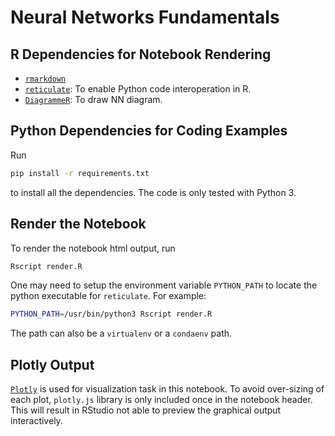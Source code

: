 # Neural Networks Fundamentals

## R Dependencies for Notebook Rendering

+ [`rmarkdown`](https://rmarkdown.rstudio.com/)
+ [`reticulate`](https://github.com/rstudio/reticulate): To enable Python code interoperation in R.
+ [`DiagrammeR`](https://github.com/rich-iannone/DiagrammeR): To draw NN diagram.

## Python Dependencies for Coding Examples

Run

```sh
pip install -r requirements.txt
```

to install all the dependencies.
The code is only tested with Python 3.

## Render the Notebook

To render the notebook html output, run

```sh
Rscript render.R
```

One may need to setup the environment variable `PYTHON_PATH` to locate the python executable for `reticulate`.
For example:

```sh
PYTHON_PATH=/usr/bin/python3 Rscript render.R
```

The path can also be a `virtualenv` or a `condaenv` path.

## Plotly Output

[`Plotly`](https://github.com/plotly/plotly.py) is used for visualization task in this notebook.
To avoid over-sizing of each plot, `plotly.js` library is only included once in the notebook header.
This will result in RStudio not able to preview the graphical output interactively.


